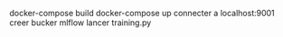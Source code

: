 docker-compose build
docker-compose up
connecter a localhost:9001
creer bucker mlflow
lancer training.py